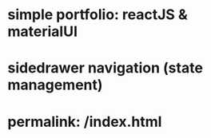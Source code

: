 # simple portfolio: reactJS & materialUI

# sidedrawer navigation (state management)

# permalink: /index.html
